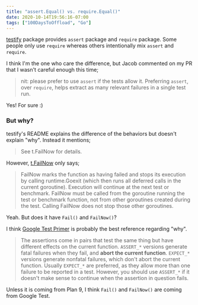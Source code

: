 ```yaml
---
title: "assert.Equal() vs. require.Equal()"
date: 2020-10-14T19:56:16-07:00
tags: ["100DaysToOffload", "Go"]
---
```


[testify](https://github.com/stretchr/testify) package provides `assert` package and `require` package. Some people only use `require` whereas others intentionally mix `assert` and `require`.

I think I'm the one who care the difference, but Jacob commented on my PR that I wasn't careful enough this time;

> nit: please prefer to use `assert` if the tests allow it. Preferring `assert`, over `require`, helps extract as many relevant failures in a single test run.

Yes! For sure :)

### But why?

testify's README explains the difference of the behaviors but doesn't explain "why". Instead it mentions;

> See t.FailNow for details.

However, [t.FailNow](https://golang.org/pkg/testing/#T.FailNow) only says;

> FailNow marks the function as having failed and stops its execution by calling runtime.Goexit (which then runs all deferred calls in the current goroutine). Execution will continue at the next test or benchmark. FailNow must be called from the goroutine running the test or benchmark function, not from other goroutines created during the test. Calling FailNow does not stop those other goroutines.

Yeah. But does it have `Fail()` and `FailNow()`?

I think [Google Test Primer](https://github.com/google/googletest/blob/master/googletest/docs/primer.md) is probably the best reference regarding "why".

> The assertions come in pairs that test the same thing but have different effects on the current function. `ASSERT_*` versions generate fatal failures when they fail, and **abort the current function**. `EXPECT_*` versions generate nonfatal failures, which don't abort the current function. Usually `EXPECT_*` are preferred, as they allow more than one failure to be reported in a test. However, you should use `ASSERT_*` if it doesn't make sense to continue when the assertion in question fails.

Unless it is coming from Plan 9, I think `Fail()` and `FailNow()` are coming from Google Test.
